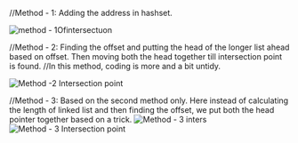​//Method - 1: Adding the address in hashset.

![method - 1Ofintersectuon](https://user-images.githubusercontent.com/83157814/222985755-d484dace-757c-41a2-9dfb-ed6007d9b7dc.png)


//Method - 2: Finding the offset and putting the head of the longer list ahead based on offset. Then moving both the head together till intersection point is found.
//In this method, coding is more and a bit untidy.

![Method -2 Intersection point](https://user-images.githubusercontent.com/83157814/222985830-5c7925e8-3310-4934-b889-d6f9b6c980dc.png)


//Method - 3: Based on the second method only. Here instead of calculating the length of linked list and then finding the offset, we put both the head pointer together based on a trick.
![Method - 3 inters](https://user-images.githubusercontent.com/83157814/222985926-e9ce33e0-8565-4cb5-9089-02cf9cca996b.png)
![Method - 3 Intersection point](https://user-images.githubusercontent.com/83157814/222985932-82ecf6f7-d21f-4da2-a5d0-40ff5daebc3a.png)


